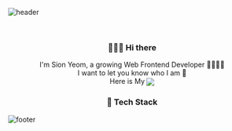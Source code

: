 ![header](https://capsule-render.vercel.app/api?type=Waving&color=gradient&height=300&section=header&text=SIONYEOM&fontSize=90)

<br>

<h3 align="center"> 🙋🏻‍♂️ Hi there  </h3>

<div align="center">
I'm Sion Yeom, a growing Web Frontend Developer 🧑🏻‍💻🌱
<br>
I want to let you know who I am 🙈 
<br>
Here is My 
<a target="_blank" href="https://www.notion.so/99ffb6b4bf11475ea75b997efc9b6a5d"><img align="center" src="https://img.shields.io/badge/Notion-%23000000.svg?style=for-the-badge&logo=notion&logoColor=white"/></a>
</div>

<h3 align="center"> 🦾 Tech Stack  </h3>
<div align="center">
	
</div>

![footer](https://capsule-render.vercel.app/api?color=gradient&section=footer&type=Waving)
